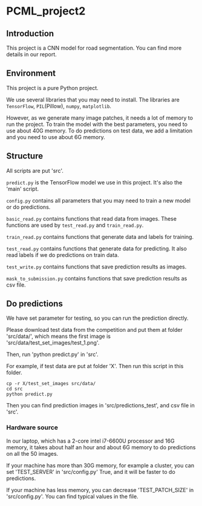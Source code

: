 # PCML_project2

## Introduction
This project is a CNN model for road segmentation. You can find more details in our report.

## Environment
This project is a pure Python project.

We use several libraries that you may need to install. The libraries are `TensorFlow`, `PIL`(Pillow), `numpy`, `matplotlib`.

However, as we generate many image patches, it needs a lot of memory to run the project. To train the model with the best parameters, you need to use about 40G memory. To do predictions on test data, we add a limitation and you need to use about 6G memory.

## Structure
All scripts are put 'src'.

`predict.py` is the TensorFlow model we use in this project. It's also the 'main' script.

`config.py` contains all parameters that you may need to train a new model or do predictions.

`basic_read.py` contains functions that read data from images. These functions are used by `test_read.py` and `train_read.py`.

`train_read.py` contains functions that generate data and labels for training.

`test_read.py` contains functions that generate data for predicting. It also read labels if we do predictions on train data.

`test_write.py` contains functions that save prediction results as images.

`mask_to_submission.py` contains functions that save prediction results as csv file.

## Do predictions
We have set parameter for testing, so you can run the prediction directly.

Please download test data from the competition and put them at folder 'src/data/', which means the first image is 'src/data/test_set_images/test_1.png'.

Then, run 'python predict.py' in 'src'.

For example, if test data are put at folder 'X'. Then run this script in this folder.

~~~~
cp -r X/test_set_images src/data/
cd src
python predict.py
~~~~

Then you can find prediction images in 'src/predictions_test', and csv file in 'src'.

### Hardware source
In our laptop, which has a 2-core intel i7-6600U processor and 16G memory, it takes about half an hour and about 6G memory to do predictions on all the 50 images.

If your machine has more than 30G memory, for example a cluster, you can set 'TEST_SERVER' in 'src/config.py' True, and it will be faster to do predictions.

If your machine has less memory, you can decrease 'TEST_PATCH_SIZE' in 'src/config.py'. You can find typical values in the file.